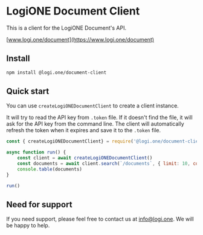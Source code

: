 # LogiONE Document Client

This is a client for the LogiONE Document's API.

[www.logi.one/document](https://www.logi.one/document)

## Install

```bash
npm install @logi.one/document-client
```

## Quick start

You can use `createLogiONEDocumentClient` to create a client instance.

It will try to read the API key from `.token` file. If it doesn't find the file, it will ask for the API key from the command line. The client will automatically refresh the token when it expires and save it to the `.token` file.

```javascript
const { createLogiONEDocumentClient} = require('@logi.one/document-client')

async function run() {    
    const client = await createLogiONEDocumentClient()     
    const documents = await client.search(`/documents`, { limit: 10, columnFilters: { name: 'My Document' } })     
    console.table(documents)
}

run()
```

## Need for support

If you need support, please feel free to contact us at [info@logi.one](mailto:info@logi.one). We will be happy to help. 

